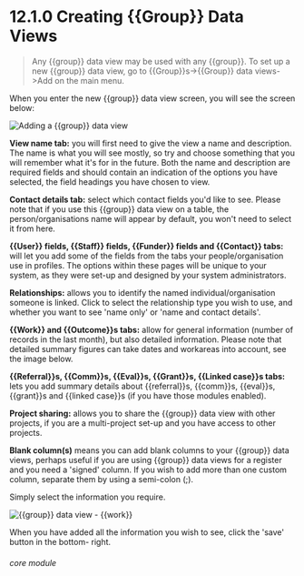 # 12.1.0    Creating {{Group}} Data Views

> Any {{group}} data view may be used with any {{group}}. To set up a new {{group}} data view, go to {{Group}}s->{{Group}} data views->Add on the main menu. 

When you enter the new {{group}} data view screen, you will see the screen below:

![Adding a {{group}} data view](111a.png)

**View name tab:** you will first need to give the view a name and description. The name is what you will see mostly, so try and choose something that you will remember what it's for in the future. Both the name and description are required fields and should contain an indication of the options you have selected, the field headings you have chosen to view.

**Contact details tab:** select which contact fields you'd like to see. Please note that if you use this {{group}} data view on a table, the person/organisations name will appear by default, you won't need to select it from here.

**{{User}} fields, {{Staff}} fields, {{Funder}} fields and {{Contact}} tabs:** will let you add some of the fields from the tabs your people/organisation use in profiles. The options within these pages will be unique to your system, as they were set-up and designed by your system administrators.

**Relationships:** allows you to identify the named individual/organisation someone is linked. Click to select the relationship type you wish to use, and whether you want to see 'name only' or 'name and contact details'.

**{{Work}} and {{Outcome}}s tabs:** allow for general information (number of records in the last month), but also detailed information. Please note that detailed summary figures can take dates and workareas into account, see the image below.

**{{Referral}}s, {{Comm}}s, {{Eval}}s, {{Grant}}s, {{Linked case}}s tabs:** lets you add summary details about {{referral}}s, {{comm}}s, {{eval}}s, {{grant}}s and {{linked case}}s (if you have those modules enabled).

**Project sharing:** allows you to share the {{group}} data view with other projects, if you are a multi-project set-up and you have access to other projects.

**Blank column(s)** means you can add blank columns to your {{group}} data views, perhaps useful if you are using {{group}} data views for a register and you need a 'signed' column. If you wish to add more than one custom column, separate them by using a semi-colon (;).

Simply select the information you require.

![{{group}} data view - {{work}}](111b.png)

When you have added all the information you wish to see, click the 'save' button in the bottom- right. 


###### core module

